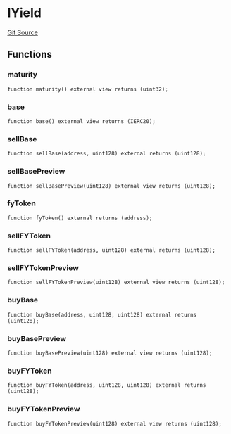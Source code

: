 # IYield
[Git Source](https://github.com/Swivel-Finance/illuminate/blob/29a4038ae0d0795d36640f068da3ac5c1dd43806/src/interfaces/IYield.sol)


## Functions
### maturity


```solidity
function maturity() external view returns (uint32);
```

### base


```solidity
function base() external view returns (IERC20);
```

### sellBase


```solidity
function sellBase(address, uint128) external returns (uint128);
```

### sellBasePreview


```solidity
function sellBasePreview(uint128) external view returns (uint128);
```

### fyToken


```solidity
function fyToken() external returns (address);
```

### sellFYToken


```solidity
function sellFYToken(address, uint128) external returns (uint128);
```

### sellFYTokenPreview


```solidity
function sellFYTokenPreview(uint128) external view returns (uint128);
```

### buyBase


```solidity
function buyBase(address, uint128, uint128) external returns (uint128);
```

### buyBasePreview


```solidity
function buyBasePreview(uint128) external view returns (uint128);
```

### buyFYToken


```solidity
function buyFYToken(address, uint128, uint128) external returns (uint128);
```

### buyFYTokenPreview


```solidity
function buyFYTokenPreview(uint128) external view returns (uint128);
```

